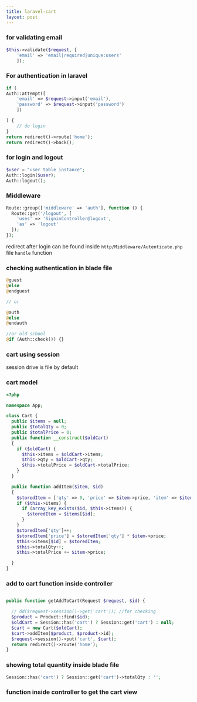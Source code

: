```yaml
---
title: laravel-cart
layout: post
---
```


### for validating email 

~~~php
$this->validate($request, [
	'email' => 'email|required|unique:users'
	]);
~~~

### For authentication in laravel

~~~php
if (
Auth::attempt([
	'email' => $request->input('email'),
	'password' => $request->input('password')
	])

) {
	// do login
}
return redirect()->route('home');
return redirect()->back();

~~~

### for login and  logout 

~~~php
$user = "user table instance";
Auth::login($user);
Auth::logout();
~~~

### Middleware

~~~php
Route::group(['middleware' => 'auth'], function () {
  Route::get('/logout', [
    'uses' => 'SigninController@logout',
    'as' => 'logout'
  ]);
});

~~~
redirect after login can be found inside `http/Middleware/Autenticate.php` file `handle` function 


### checking authentication in blade file

~~~php
@guest
@else 
@endguest

// or 

@auth
@else
@endauth

//or old school
@if (Auth::check()) {}
~~~


### cart using session 
session drive is file by default    

###  cart model 

~~~php
<?php

namespace App;

class Cart {
  public $items = null;
  public $totalQty = 0;
  public $totalPrice = 0;
  public function __construct($oldCart)
  {
    if ($oldCart) {
      $this->items = $oldCart->items;
      $this->qty = $oldCart->qty;
      $this->totalPrice = $oldCart->totalPrice;
    }
  }

  public function addItem($item, $id)
  {
    $storedItem = ['qty' => 0, 'price' => $item->price, 'item' => $item];
    if ($this->items) {
      if (array_key_exists($id, $this->items)) {
        $storedItem = $items[$id];
      }
    }
    $storedItem['qty']++;
    $storedItem['price'] = $storedItem['qty'] * $item->price;
    $this->items[$id] = $storedItem;
    $this->totalQty++;
    $this->totalPrice += $item->price;

  }
}

~~~

### add to cart function inside controller 


~~~php

public function getAddToCart(Request $request, $id) {

  // dd($request->session()->get('cart')); //for checking 
  $product = Product::find($id);
  $oldCart = Session::has('cart') ? Session::get('cart') : null;
  $cart = new Cart($oldCart);
  $cart->addItem($product, $product->id);
  $request->session()->put('cart', $cart);
  return redirect()->route('home');
}
~~~


### showing total quantity inside blade file 


~~~php
Session::has('cart') ? Session::get('cart')->totalQty : '';
~~~


### function inside controller to get the cart view 


~~~php
~~~

























